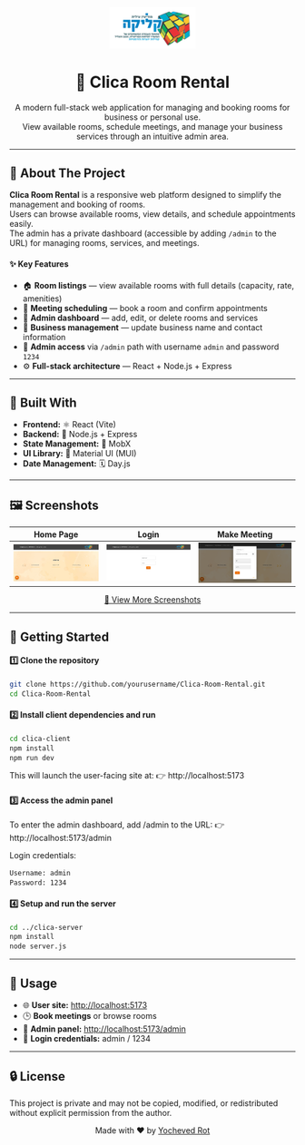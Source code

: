 <p align="center">
  <img src="images/logo.png" alt="Logo" width="30%" style="object-fit:cover;"/>
</p>

<h1 align="center">🏢 Clica Room Rental</h1>

<p align="center">
  A modern full-stack web application for managing and booking rooms for business or personal use.<br/>
  View available rooms, schedule meetings, and manage your business services through an intuitive admin area.
</p>

---

## 🏡 About The Project

**Clica Room Rental** is a responsive web platform designed to simplify the management and booking of rooms.  
Users can browse available rooms, view details, and schedule appointments easily.  
The admin has a private dashboard (accessible by adding `/admin` to the URL) for managing rooms, services, and meetings.

#### ✨ Key Features
- 🏠 **Room listings** — view available rooms with full details (capacity, rate, amenities)  
- 📅 **Meeting scheduling** — book a room and confirm appointments  
- 👤 **Admin dashboard** — add, edit, or delete rooms and services  
- 🏢 **Business management** — update business name and contact information  
- 🔐 **Admin access** via `/admin` path with username `admin` and password `1234`  
- ⚙️ **Full-stack architecture** — React + Node.js + Express

---

## 🧩 Built With

- **Frontend:** ⚛️ React (Vite)  
- **Backend:** 🧱 Node.js + Express  
- **State Management:** 🧭 MobX  
- **UI Library:** 🎨 Material UI (MUI)  
- **Date Management:** 🗓️ Day.js  

---

## 🖼️ Screenshots

| Home Page | Login | Make Meeting |
|------------|---------------|----------------|
| ![Home Page](images/homePage.png) | ![Login](images/login.png) | ![Make Meeting](images/makeMeeting.png) |

<p align="center">
  <a href="https://github.com/YochevedRot/Clica-Room-Rental/tree/main/images">📸 View More Screenshots</a>
</p>

---

## 🚀 Getting Started

#### 1️⃣ Clone the repository
```bash
git clone https://github.com/yourusername/Clica-Room-Rental.git
cd Clica-Room-Rental
```
#### 2️⃣ Install client dependencies and run
```bash
cd clica-client
npm install
npm run dev
```
This will launch the user-facing site at:
👉 http://localhost:5173
#### 3️⃣ Access the admin panel
To enter the admin dashboard, add /admin to the URL:
👉 http://localhost:5173/admin

Login credentials:
```bash
Username: admin  
Password: 1234
```
#### 4️⃣ Setup and run the server
```bash
cd ../clica-server
npm install
node server.js
```

---

## 🧭 Usage
- 🌐 **User site:** [http://localhost:5173](http://localhost:5173)  
- 🕒 **Book meetings** or browse rooms  
- 🔑 **Admin panel:** [http://localhost:5173/admin](http://localhost:5173/admin)  
- 👤 **Login credentials:** admin / 1234  


---

 ## 🔒 License
This project is private and may not be copied, modified, or redistributed without explicit permission from the author.

<p align="center">Made with ❤️ by <a href="https://github.com/YochevedRot">Yocheved Rot</a></p> 
